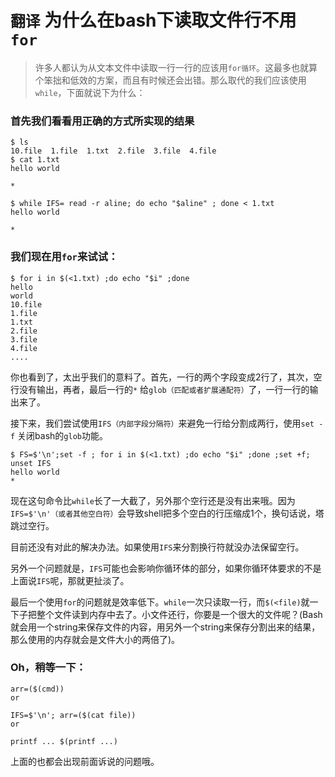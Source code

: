 # `翻译` 为什么在bash下读取文件行不用 `for`

> 许多人都认为从文本文件中读取一行一行的应该用`for循环`。这最多也就算个笨拙和低效的方案，而且有时候还会出错。那么取代的我们应该使用`while`，下面就说下为什么：

### 首先我们看看用正确的方式所实现的结果

```
$ ls
10.file  1.file  1.txt	2.file	3.file	4.file
$ cat 1.txt
hello world

*

$ while IFS= read -r aline; do echo "$aline" ; done < 1.txt
hello world

*

```

### 我们现在用`for`来试试：

```
$ for i in $(<1.txt) ;do echo "$i" ;done
hello
world
10.file
1.file
1.txt
2.file
3.file
4.file
....

```

你也看到了，太出乎我们的意料了。首先，一行的两个字段变成2行了，其次，空行没有输出，再者，最后一行的`*` 给`glob（匹配或者扩展通配符）`了，一行一行的输出来了。

接下来，我们尝试使用`IFS（内部字段分隔符）`来避免一行给分割成两行，使用`set -f` 关闭bash的`glob`功能。

```
$ FS=$'\n';set -f ; for i in $(<1.txt) ;do echo "$i" ;done ;set +f; unset IFS
hello world
*
```

现在这句命令比`while`长了一大截了，另外那个空行还是没有出来哦。因为`IFS=$'\n'（或者其他空白符）`会导致shell把多个空白的行压缩成1个，换句话说，塔跳过空行。

目前还没有对此的解决办法。如果使用`IFS`来分割换行符就没办法保留空行。

另外一个问题就是，`IFS`可能也会影响你循环体的部分，如果你循环体要求的不是上面说`IFS`呢，那就更扯淡了。

最后一个使用`for`的问题就是效率低下。`while`一次只读取一行，而`$(<file)`就一下子把整个文件读到内存中去了。小文件还行，你要是一个很大的文件呢？(Bash就会用一个string来保存文件的内容，用另外一个string来保存分割出来的结果，那么使用的内存就会是文件大小的两倍了)。

### Oh，稍等一下：

```
arr=($(cmd))
or

IFS=$'\n'; arr=($(cat file))
or

printf ... $(printf ...)

```

上面的也都会出现前面诉说的问题哦。

 